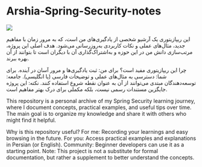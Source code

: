 # Arshia-Spring-Security-notes

![](https://spring.io/images/spring-logo.svg)

این ریپازیتوری یک آرشیو شخصی از یادگیری‌های من است، که به مرور زمان با مفاهیم جدید، مثال‌های عملی و نکات کاربردی به‌روزرسانی می‌شود. هدف اصلی این پروژه، مرتب‌سازی دانش من در این حوزه و به‌اشتراک‌گذاری آن با دیگران است تا بتوانند از آن بهره ببرند.

چرا این ریپازیتوری مفید است؟ 
    برای من: ثبت یادگیری‌ها و مرور آسان در آینده.
    برای شما: دسترسی به مثال‌های عملی و توضیحات فارسی (یا انگلیسی).
    جامعه: توسعه‌دهندگان مبتدی می‌توانند از آن به عنوان نقطه شروع استفاده کنند.
نکته: این پروژه جایگزین مستندات رسمی نیست، بلکه مکملی برای درک بهتر مفاهیم است. 




This repository is a personal archive of my Spring Security learning journey, where I document concepts, practical examples, and useful tips over time. The main goal is to organize my knowledge and share it with others who might find it helpful.


Why is this repository useful? 
For me: Recording your learnings and easy browsing in the future.
For you: Access practical examples and explanations in Persian (or English).
Community: Beginner developers can use it as a starting point.
Note: This project is not a substitute for formal documentation, but rather a supplement to better understand the concepts. 
